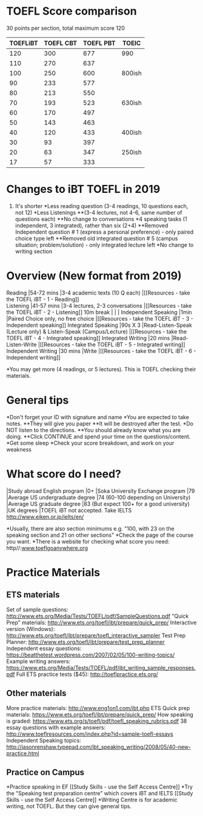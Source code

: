 # TOEFL Score comparison
30 points per section, total maximum score 120

TOEFLiBT    |TOEFL CBT  |TOEFL PBT      |TOEIC          
------------|-----------|---------------|-----
120         |300        |677            |990
110         |270        |637            |
100         |250        |600            |800ish
90          |233        |577            |               
80          |213        |550            |
70          |193        |523            |630ish
60          |170        |497            |
50          |143        |463            |
40          |120        |433            |400ish
30          |93         |397            |
20          |63         |347            |250ish
17          |57         |333            |               

# Changes to iBT TOEFL in 2019
1) It's shorter
*Less reading question  (3-4 readings, 10 questions each, not 12)
*Less Listenings 
**(3-4 lectures, not 4-6, same number of questions each)
**No change to conversations
*4 speaking tasks (1 independent,  3 integrated), rather than six (2+4)
**Removed Independent question # 1 (express a personal preference)  - only paired choice  type left
**Removed old integrated question # 5 (campus situation; problem/solution) - only integrated lecture left
*No change to writing section


# Overview (New format from 2019)
Reading                 |54-72 mins     |3-4 academic texts (10 Q each)                    |[[Resources - take the TOEFL iBT - 1 - Reading]]           
Listening               |41-57 mins     |3-4 lectures, 2-3 conversations                   |[[Resources - take the TOEFL iBT - 2 - Listening]]
10m break               |               |                                                  |
Independent Speaking    |1min           |Paired Choice only, no free choice                |[[Resources - take the TOEFL iBT - 3 - Independent speaking]]
Integrated Speaking     |90s X 3        |Read-Listen-Speak (Lecture only) & Listen-Speak (Campus/Lecture) |[[Resources - take the TOEFL iBT - 4 - Integrated speaking]]
Integrated Writing      |20 mins        |Read-Listen-Write                                 |[[Resources - take the TOEFL iBT - 5 - Integrated writing]]
Independent Writing     |30 mins        |Write                                             |[[Resources - take the TOEFL iBT - 6 - Independent writing]]

*You may get more (4 readings, or 5 lectures). This is TOEFL checking their materials. 



# General tips
*Don't forget your ID with signature and name
*You are expected to take notes. 
**They will give you paper
**It will be destroyed after the test. 
*Do NOT listen to the directions. 
**You should already know what you are doing. 
**Click CONTINUE and spend your time on the questions/content.
*Get some sleep
*Check your score breakdown, and work on your weakness

# What score do I need?
|Study abroad English program       |0+
|Soka University Exchange program   |79
|Average US undergraduate degree    |74 (60-100 depending on University)
|Average US graduate degree         |83 (But expect 100+ for a good university)
|UK degrees                         |TOEFL iBT not accepted. Take IELTS http://www.eiken.or.jp/ielts/en/

*Usually, there are also section minimums e.g. "100, with 23 on the speaking section and 21 on other sections"
*Check the page of the course you want.
*There is a website for checking what score you need: http//:www.toeflgoanywhere.org

# Practice Materials
## ETS materials
Set of sample questions:        http://www.ets.org/Media/Tests/TOEFL/pdf/SampleQuestions.pdf
"Quick Prep" materials:         http://www.ets.org/toefl/ibt/prepare/quick_prep/
Interactive version (Windows):  http://www.ets.org/toefl/ibt/prepare/toefl_interactive_sampler
Test Prep Planner:              http://www.ets.org/toefl/ibt/prepare/test_prep_planner
Independent essay questions:    https://beatthetest.wordpress.com/2007/02/05/100-writing-topics/
Example writing answers:        https://www.ets.org/Media/Tests/TOEFL/pdf/ibt_writing_sample_responses.pdf
Full ETS practice tests ($45):  http://toeflpractice.ets.org/ 

## Other materials
More practice materials:    http://www.eng1on1.com/ibt.php
ETS Quick prep materials:   https://www.ets.org/toefl/ibt/prepare/quick_prep/
How speaking is graded:     https://www.ets.org/s/toefl/pdf/toefl_speaking_rubrics.pdf
38 essay questions with example answers: http://www.toeflresources.com/index.php?id=sample-toefl-essays
Independent Speaking topics: http://jasonrenshaw.typepad.com/ibt_speaking_writing/2008/05/40-new-practice.html

## Practice on Campus
*Practice speaking in  EF [[Study Skills - use the Self Access Centre]]
*Try the "Speaking test preparation centre" which covers iBT and IELTS [[Study Skills - use the Self Access Centre]]
*Writing Centre is for academic writing, not TOEFL. But they can give general tips. 
